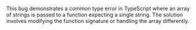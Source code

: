 This bug demonstrates a common type error in TypeScript where an array of strings is passed to a function expecting a single string. The solution involves modifying the function signature or handling the array differently.
